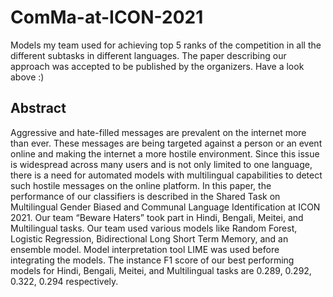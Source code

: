 # ComMa-at-ICON-2021
Models my team used for achieving top 5 ranks of the competition in all the different subtasks in different languages.
The paper describing our approach was accepted to be published by the organizers. Have a look above :)

## Abstract

Aggressive and hate-filled messages are prevalent on the internet more than ever. These messages are being targeted against a person or an event online and making the internet a
more hostile environment. Since this issue is
widespread across many users and is not only
limited to one language, there is a need for
automated models with multilingual capabilities to detect such hostile messages on the online platform. In this paper, the performance
of our classifiers is described in the Shared
Task on Multilingual Gender Biased and Communal Language Identification at ICON 2021.
Our team “Beware Haters” took part in Hindi,
Bengali, Meitei, and Multilingual tasks. Our
team used various models like Random Forest,
Logistic Regression, Bidirectional Long Short
Term Memory, and an ensemble model. Model
interpretation tool LIME was used before integrating the models. The instance F1 score
of our best performing models for Hindi, Bengali, Meitei, and Multilingual tasks are 0.289,
0.292, 0.322, 0.294 respectively.




